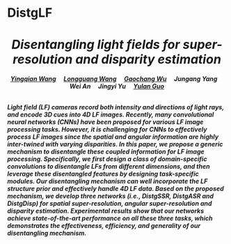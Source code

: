 # DistgLF
# *<center>Disentangling light fields for super-resolution and disparity estimation</center>*

***<center><a href="https://yingqianwang.github.io" target="_blank">Yingqian Wang</a>&emsp; <a href="https://longguangwang.github.io/" target="_blank">Longguang Wang</a>&emsp;  <a href="https://gaochangwu.github.io/" target="_blank">Gaochang Wu</a>&emsp; Jungang Yang&emsp; Wei An&emsp; Jingyi Yu&emsp; <a href="http://yulanguo.me/" target="_blank">Yulan Guo</a></center>*** <br>


***Light field (LF) cameras record both intensity and directions of light rays, and encode 3D cues into 4D LF images. Recently, many convolutional neural networks (CNNs) have been proposed for various LF image processing tasks. However, it is challenging for CNNs to effectively process LF images since the spatial and angular information are highly inter-twined with varying disparities. In this paper, we propose a generic mechanism to disentangle these coupled information for LF image processing. Specifically, we first design a class of domain-specific convolutions to disentangle LFs from different dimensions, and then leverage these disentangled features by designing task-specific modules. Our disentangling mechanism can well incorporate the LF structure prior and effectively handle 4D LF data. Based on the proposed mechanism, we develop three networks (i.e., DistgSSR, DistgASR and DistgDisp) for spatial super-resolution, angular super-resolution and disparity estimation. Experimental results show that our networks achieve state-of-the-art performance on all these three tasks, which demonstrates the effectiveness, efficiency, and generality of our disentangling mechanism.***<br><br><br>

